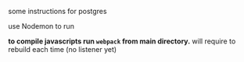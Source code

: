 some instructions for postgres

use Nodemon to run


**to compile javascripts run `webpack` from main directory.**
will require to rebuild each time (no listener yet)
